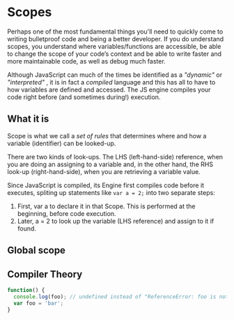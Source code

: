 # Scopes
Perhaps one of the most fundamental things you'll need to quickly come to writing bulletproof code and being a better developer.
If you do understand scopes, you understand where variables/functions are accessible, be able to change the scope of your code’s context and be able to write faster and more maintainable code, as well as debug much faster.

Although JavaScript can much of the times be identified as a *"dynamic"* or *"interpreted"* , it is in fact a *compiled* language and this has all to have to how variables are defined and accessed.
The JS engine compiles your code right before (and sometimes during!) execution. 

## What it is
Scope is what we call a *set of rules* that determines where and how a variable (identifier) can be looked-up.

There are two kinds of look-ups. The LHS (left-hand-side) reference, when you are doing an assigning to a variable and, in the other hand, the RHS look-up (right-hand-side), when you are retrieving a variable value.

Since JavaScript is compiled, its Engine first compiles code before it executes, spliting up statements like ```var a = 2;``` into two separate steps:

 1. First, var a to declare it in that Scope. This is performed at the beginning, before code execution.
 2. Later, a = 2 to look up the variable (LHS reference) and assign to it if found.

## Global scope

## Compiler Theory

```javascript
function() {
  console.log(foo); // undefined instead of "ReferenceError: foo is not defined"
  var foo = 'bar';
}
```